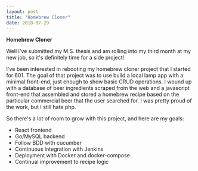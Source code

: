 ```yaml
---
layout: post
title: "Homebrew Cloner"
date: 2018-07-29
---
```

<b>Homebrew Cloner</b>  

Well I've submitted my M.S. thesis and am rolling into my third month at my new job, so it's definitely time for a side project!  

I've been interested in rebooting my homebrew cloner project that I started for 601. The goal of that project was to use build a local lamp app with a minimal front-end, just enough to show basic CRUD operations. I wound up with a database of beer ingredients scraped from the web and a javascript front-end that assembled and stored a homebrew recipe based on the particular commercial beer that the user searched for. I was pretty proud of the work, but I still hate php.  

So there's a lot of room to grow with this project, and here are my goals:  
* React frontend
* Go/MySQL backend
* Follow BDD with cucumber  
* Continuous integration with Jenkins
* Deployment with Docker and docker-compose
* Continual improvement to recipe logic